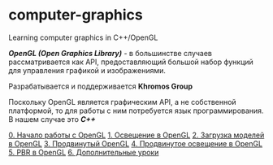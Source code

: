 # computer-graphics
Learning computer graphics in C++/OpenGL

***OpenGL (Open Graphics Library)*** - в большинстве случаев рассматривается как API, предоставляющий большой набор функций для управления графикой и изображениями. 

Разрабатывается и поддерживается **Khromos Group**

Поскольку OpenGL является графическим API, а не собственной платформой, то для работы с ним потребуется язык программирования. В нашем случае это ***C++***

[0. Начало работы с OpenGL](./0.%20Начало%20работы%20с%20OpenGL/)
[1. Освещение в OpenGL]()
[2. Загрузка моделей в OpenGL]()
[3. Продвинутый OpenGL]()
[4. Продвинутое освещение в OpenGL]()
[5. PBR в OpenGL]()
[6. Дополнительные уроки]()